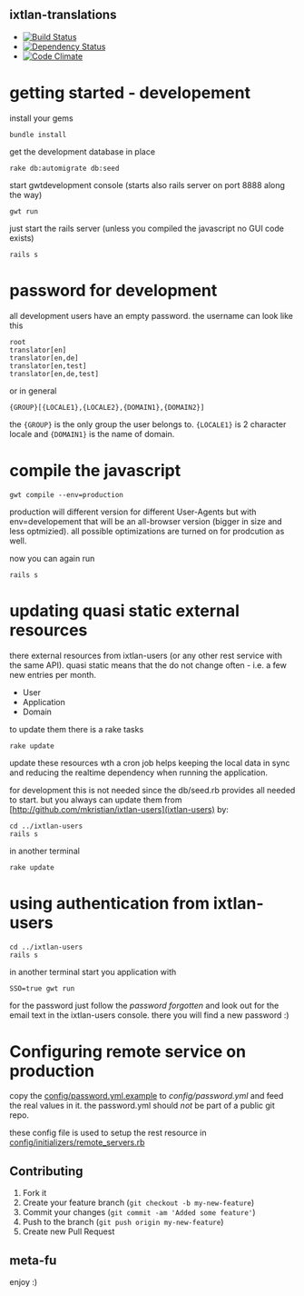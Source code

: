 ixtlan-translations
-------------

* [![Build Status](https://secure.travis-ci.org/mkristian/ixtlan-translations.png)](http://travis-ci.org/mkristian/ixtlan-translations)
* [![Dependency Status](https://gemnasium.com/mkristian/ixtlan-translations.png)](https://gemnasium.com/mkristian/ixtlan-translations)
* [![Code Climate](https://codeclimate.com/badge.png)](https://codeclimate.com/github/mkristian/ixtlan-translations)

getting started - developement
==============================

install your gems

    bundle install

get the development database in place

    rake db:automigrate db:seed
	
start gwtdevelopment console (starts also rails server on port 8888 along the way)

	gwt run

just start the rails server (unless you compiled the javascript no GUI code exists)

    rails s

password for development
========================

all development users have an empty password. the username can look like this

    root
	translator[en]
	translator[en,de]
	translator[en,test]
	translator[en,de,test]
	
or in general

    {GROUP}[{LOCALE1},{LOCALE2},{DOMAIN1},{DOMAIN2}]
	
the `{GROUP}` is the only group the user belongs to. `{LOCALE1}` is 2 character locale and `{DOMAIN1}` is the name of domain.

compile the javascript
======================

    gwt compile --env=production

production will different version for different User-Agents but with env=developement that will be an all-browser version (bigger in size and less optmizied). all possible optimizations are turned on for prodcution as well.

now you can again run
  
    rails s

updating quasi static external resources
========================================

there external resources from ixtlan-users (or any other rest service with the same API). quasi static means that the do not change often - i.e. a few new entries per month.

* User
* Application
* Domain

to update them there is a rake tasks

    rake update

update these resources wth a cron job helps keeping the local data in sync and reducing the realtime dependency when running the application.

for development this is not needed since the db/seed.rb provides all needed to start. but you always can update them from [http://github.com/mkristian/ixtlan-users](ixtlan-users) by:

    cd ../ixtlan-users
    rails s
	
in another terminal
	
	rake update

using authentication from ixtlan-users
======================================

    cd ../ixtlan-users
    rails s
	
in another terminal start you application with
	
	SSO=true gwt run

for the password just follow the *password forgotten* and look out for the email text in the ixtlan-users console. there you will find a new password :)

Configuring remote service on production
========================================

copy the [config/password.yml.example]([config/password.yml.example) to *config/password.yml* and feed the real values in it. the password.yml should *not* be part of a public git repo.

these config file is used to setup the rest resource in [config/initializers/remote_servers.rb](config/initializers/remote_servers.rb)

Contributing
------------

1. Fork it
2. Create your feature branch (`git checkout -b my-new-feature`)
3. Commit your changes (`git commit -am 'Added some feature'`)
4. Push to the branch (`git push origin my-new-feature`)
5. Create new Pull Request

meta-fu
-------

enjoy :) 


